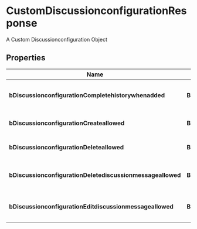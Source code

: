 

# CustomDiscussionconfigurationResponse

A Custom Discussionconfiguration Object

## Properties

| Name | Type | Description | Notes |
|------------ | ------------- | ------------- | -------------|
|**bDiscussionconfigurationCompletehistorywhenadded** | **Boolean** | If the added Discussionmembership will have access to the entire history or not |  |
|**bDiscussionconfigurationCreateallowed** | **Boolean** | If the the creation of the Discussion is allowed or not |  |
|**bDiscussionconfigurationDeleteallowed** | **Boolean** | If the the destruction of the Discussion is allowed or not |  |
|**bDiscussionconfigurationDeletediscussionmessageallowed** | **Boolean** | If the the destruction of the Discussionmessage is allowed or not |  |
|**bDiscussionconfigurationEditdiscussionmessageallowed** | **Boolean** | If the the creation of the Discussionmessage is allowed or not |  |



